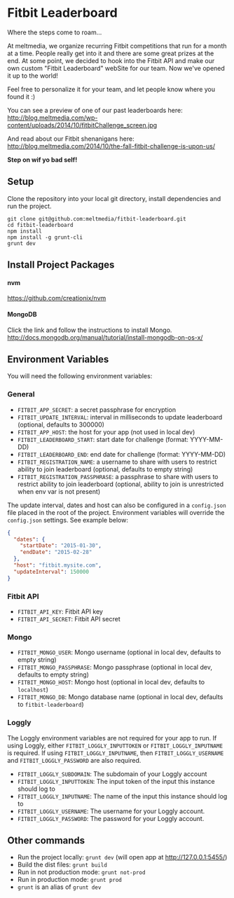 # Fitbit Leaderboard

Where the steps come to roam...

At meltmedia, we organize recurring Fitbit competitions that run for a month at a time. People really get into it and there are some great prizes at the end. At some point, we decided to hook into the Fitbit API and make our own custom "Fitbit Leaderboard" webSite for our team. Now we've opened it up to the world!

Feel free to personalize it for your team, and let people know where you found it :)

You can see a preview of one of our past leaderboards here:<br>
http://blog.meltmedia.com/wp-content/uploads/2014/10/fitbitChallenge_screen.jpg

And read about our Fitbit shenanigans here:<br>
http://blog.meltmedia.com/2014/10/the-fall-fitbit-challenge-is-upon-us/

**Step on wif yo bad self!**

## Setup

Clone the repository into your local git directory, install dependencies and run the project.

```
git clone git@github.com:meltmedia/fitbit-leaderboard.git
cd fitbit-leaderboard
npm install
npm install -g grunt-cli
grunt dev
```

## Install Project Packages
#### nvm
https://github.com/creationix/nvm

#### MongoDB
Click the link and follow the instructions to install Mongo.<br>
http://docs.mongodb.org/manual/tutorial/install-mongodb-on-os-x/

## Environment Variables

You will need the following environment variables:

### General

- `FITBIT_APP_SECRET`: a secret passphrase for encryption
- `FITBIT_UPDATE_INTERVAL`: interval in milliseconds to update leaderboard (optional, defaults to 300000)
- `FITBIT_APP_HOST`: the host for your app (not used in local dev)
- `FITBIT_LEADERBOARD_START`: start date for challenge (format: YYYY-MM-DD)
- `FITBIT_LEADERBOARD_END`: end date for challenge (format: YYYY-MM-DD)
- `FITBIT_REGISTRATION_NAME`: a username to share with users to restrict ability to join leaderboard (optional, defaults to empty string)
- `FITBIT_REGISTRATION_PASSPHRASE`: a passphrase to share with users to restrict ability to join leaderboard (optional, ability to join is unrestricted when env var is not present)

The update interval, dates and host can also be configured in a `config.json` file placed in the root of the project. Environment variables will override the `config.json` settings. See example below:

```json
{
  "dates": {
    "startDate": "2015-01-30",
    "endDate": "2015-02-28"
  },
  "host": "fitbit.mysite.com",
  "updateInterval": 150000
}
```

### Fitbit API

- `FITBIT_API_KEY`: Fitbit API key
- `FITBIT_API_SECRET`: Fitbit API secret

### Mongo

- `FITBIT_MONGO_USER`: Mongo username (optional in local dev, defaults to empty string)
- `FITBIT_MONGO_PASSPHRASE`: Mongo passphrase (optional in local dev, defaults to empty string)
- `FITBIT_MONGO_HOST`: Mongo host (optional in local dev, defaults to `localhost`)
- `FITBIT_MONGO_DB`: Mongo database name (optional in local dev, defaults to `fitbit-leaderboard`)

### Loggly

The Loggly environment variables are not required for your app to run. If using Loggly, either `FITBIT_LOGGLY_INPUTTOKEN` or `FITBIT_LOGGLY_INPUTNAME` is required. If using `FITBIT_LOGGLY_INPUTNAME`, then `FITBIT_LOGGLY_USERNAME` and `FITBIT_LOGGLY_PASSWORD` are also required.

- `FITBIT_LOGGLY_SUBDOMAIN`: The subdomain of your Loggly account
- `FITBIT_LOGGLY_INPUTTOKEN`: The input token of the input this instance should log to
- `FITBIT_LOGGLY_INPUTNAME`: The name of the input this instance should log to
- `FITBIT_LOGGLY_USERNAME`: The username for your Loggly account.
- `FITBIT_LOGGLY_PASSWORD`: The password for your Loggly account.

## Other commands

- Run the project locally: `grunt dev` (will open app at http://127.0.0.1:5455/)
- Build the dist files: `grunt build`
- Run in not production mode: `grunt not-prod`
- Run in production mode: `grunt prod`
- `grunt` is an alias of `grunt dev`
